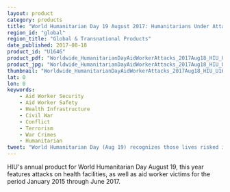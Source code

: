 ```yaml
---
layout: product
category: products
title: "World Humanitarian Day 19 August 2017: Humanitarians Under Attack"
region_id: "global"
region_title: "Global & Transnational Products"
date_published: 2017-08-18
product_id: "U1646"
product_pdf: "Worldwide_HumanitarianDayAidWorkerAttacks_2017Aug18_HIU_U1646.pdf"
product_jpg: "Worldwide_HumanitarianDayAidWorkerAttacks_2017Aug18_HIU_U1646.jpg"
thumbnail: "Worldwide_HumanitarianDayAidWorkerAttacks_2017Aug18_HIU_U1646_thumb.jpg"
lat: 0
lon: 0
keywords:
    - Aid Worker Security
    - Aid Worker Safety
    - Health Infrastructure
    - Civil War
    - Conflict
    - Terrorism
    - War Crimes
    - Humanitarian
tweet: "World Humanitarian Day (Aug 19) recognizes those lives risked in humanitarian service"
---
```

HIU's annual product for World Humanitarian Day August 19, this year features attacks on health facilities, as well as aid worker victims for the period January 2015 through June 2017.
